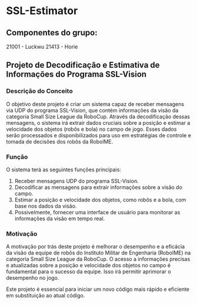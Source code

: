 # SSL-Estimator

## Componentes do grupo:
21001 - Luckwu
21413 - Horie

## Projeto de Decodificação e Estimativa de Informações do Programa SSL-Vision

### Descrição do Conceito
O objetivo deste projeto é criar um sistema capaz de receber mensagens via UDP do programa SSL-Vision, que contém informações da visão da categoria Small Size League da RoboCup. Através da decodificação dessas mensagens, o sistema irá extrair dados cruciais sobre a posição e estimar a velocidade dos objetos (robôs e bola) no campo de jogo. Esses dados serão processados e disponibilizados para uso em estratégias de controle e tomada de decisões dos robôs da RoboIME.

### Função
O sistema terá as seguintes funções principais:
1. Receber mensagens UDP do programa SSL-Vision.
2. Decodificar as mensagens para extrair informações sobre a visão do campo.
3. Estimar a posição e velocidade dos objetos, como robôs e a bola, com base nos dados da visão.
4. Possivelmente, fornecer uma interface de usuário para monitorar as informações da visão em tempo real.

### Motivação
A motivação por trás deste projeto é melhorar o desempenho e a eficácia da visão da equipe de robôs do Instituto Militar de Engenharia (RoboIME) na categoria Small Size League da RoboCup. O acesso a informações precisas e atualizadas sobre a posição e velocidade dos objetos no campo é fundamental para o sucesso da equipe. Isso irá permitir aprimorar o desempenho no jogo.

Este projeto é essencial para iniciar um novo código mais rápido e eficiente em substituição ao atual código.
